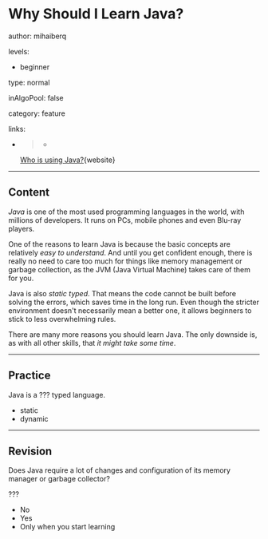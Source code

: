 # Why Should I Learn Java?
author: mihaiberq

levels:

  - beginner

type: normal

inAlgoPool: false

category: feature

links:

  - >-
    [Who is using
    Java?](https://www.quora.com/Why-is-Java-so-important){website}

---
## Content

*Java* is one of the most used programming languages in the world, with millions of developers. It runs on PCs, mobile phones and even Blu-ray players.

One of the reasons to learn Java is because the basic concepts are relatively *easy to understand*. And until you get confident enough, there is really no need to care too much for things like memory management or garbage collection, as the JVM (Java Virtual Machine) takes care of them for you.

Java is also *static typed*. That means the code cannot be built before solving the errors, which saves time in the long run. Even though the stricter environment doesn't necessarily mean a better one, it allows beginners to stick to less overwhelming rules.

There are many more reasons you should learn Java. The only downside is, as with all other skills, that *it might take some time*. 

---
## Practice

Java is a ??? typed language.

* static
* dynamic

---
## Revision

Does Java require a lot of changes and configuration of its memory manager or garbage collector?

???

* No
* Yes
* Only when you start learning
